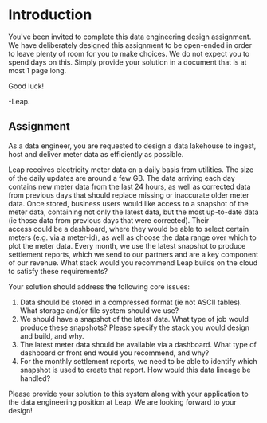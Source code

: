 # Introduction

You've been invited to complete this data engineering design assignment. We have deliberately designed this assignment to be open-ended in order to leave plenty of room for you to make choices. We do not expect you to spend days on this.  Simply provide your solution in a document that is at most 1 page long.

Good luck!

-Leap.

## Assignment

As a data engineer, you	are requested to design	a data lakehouse to ingest, host and deliver meter data as efficiently as possible.  

Leap receives electricity meter data on a daily basis from utilities.  The size of the daily updates are around a few GB.  The data arriving each day contains new meter data from the last 24 hours, as well as corrected data from previous days that should replace missing or inaccurate older meter data.  Once stored, business users would like access to a snapshot of the meter data, containing not only the latest data, but the most up-to-date data (ie those data from previous days that were corrected).   Their \
access could be a dashboard, where they would be able to select certain meters (e.g. via a meter-id), as well as choose the data range over which to plot the meter data.  Every month, we use the latest snapshot to produce settlement reports, which	we send	to our partners	and are a key component of our revenue.
What stack would you recommend Leap builds on the cloud to satisfy these requirements?

Your solution should address the following core issues:

1) Data	should be stored in a compressed format	(ie not ASCII tables).	What storage and/or file system should we use?
2) We should have a snapshot of	the latest data.  What type of job would produce these snapshots?  Please specify the stack you	would design and build, and why.
3) The latest meter data	should be available via	a dashboard.  What type of dashboard or front end would you recommend,	and why?
4) For the monthly settlement reports, we need to be able to identify which snapshot is	used to	create that report.  How would this data lineage be handled?

Please provide your solution to	this system along with your application	to the data engineering	position at Leap.  We are looking forward to your design!
